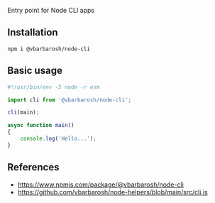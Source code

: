 Entry point for Node CLI apps

## Installation

```shell
npm i @vbarbarosh/node-cli
```

## Basic usage

```javascript
#!/usr/bin/env -S node -r esm

import cli from '@vbarbarosh/node-cli';

cli(main);

async function main()
{
    console.log('Hello...');
}
```

## References

* https://www.npmjs.com/package/@vbarbarosh/node-cli
* https://github.com/vbarbarosh/node-helpers/blob/main/src/cli.js
